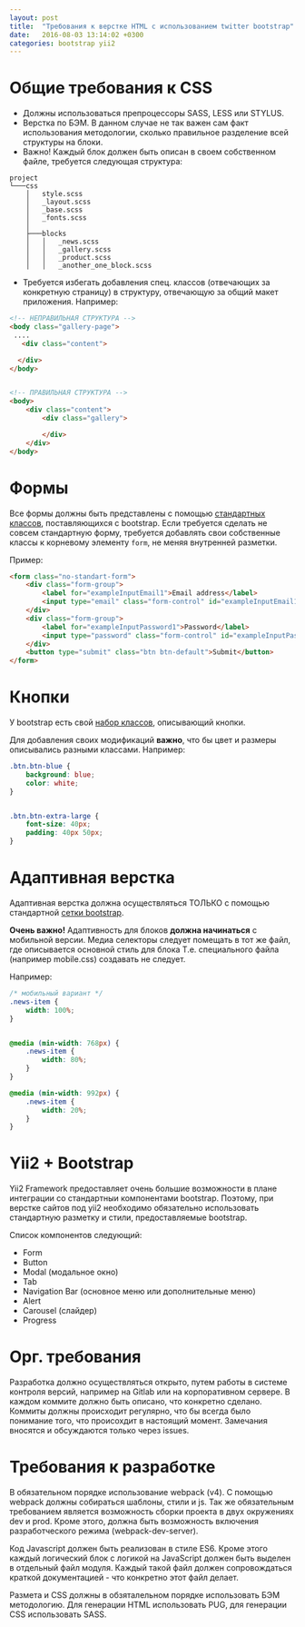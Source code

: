 ```yaml
---
layout: post
title:  "Требования к верстке HTML с использованием twitter bootstrap"
date:   2016-08-03 13:14:02 +0300
categories: bootstrap yii2
---
```



# Общие требования к CSS

  - Должны использоваться препроцессоры SASS, LESS или STYLUS.
  - Верстка по БЭМ. В данном случае не так важен сам факт использования методологии,
сколько правильное разделение всей структуры на блоки.
  - Важно! Каждый блок должен быть описан в своем собственном файле, требуется следующая
структура:

```
project
└───css
    │   style.scss
    │   _layout.scss
    │   _base.scss
    │   _fonts.scss
    │
    ├───blocks
    │   │   _news.scss
    │   │   _gallery.scss
    │   │   _product.scss
    │   │   _another_one_block.scss
```

   - Требуется избегать добавления спец. классов (отвечающих за конкретную страницу)
   в структуру, отвечающую за общий макет приложения. Например:

```html
<!-- НЕПРАВИЛЬНАЯ СТРУКТУРА -->
<body class="gallery-page">
 ....
   <div class="content">

  </div>
</body>


<!-- ПРАВИЛЬНАЯ СТРУКТУРА -->
<body>
    <div class="content">
        <div class="gallery">

        </div>
    </div>
</body>
```



# Формы

Все формы должны быть представлены с помощью [стандартных классов], поставляющихся с bootstrap.
Если требуется сделать не совсем стандартную форму, требуется добавлять свои собственные
классы к корневому элементу `form`, не меняя внутренней разметки.

Пример:

```html
<form class="no-standart-form">
    <div class="form-group">
        <label for="exampleInputEmail1">Email address</label>
        <input type="email" class="form-control" id="exampleInputEmail1" placeholder="Email">
    </div>
    <div class="form-group">
        <label for="exampleInputPassword1">Password</label>
        <input type="password" class="form-control" id="exampleInputPassword1" placeholder="Password">
    </div>
    <button type="submit" class="btn btn-default">Submit</button>
</form>
```

# Кнопки
У bootstrap есть свой [набор классов], описывающий кнопки.

Для добавления своих модификаций **важно**, что бы цвет и размеры описывались разными классами.
Например:

```css
.btn.btn-blue {
    background: blue;
    color: white;
}


.btn.btn-extra-large {
    font-size: 40px;
    padding: 40px 50px;
}
```


# Адаптивная верстка
Адаптивная верстка должна осуществляться ТОЛЬКО с помощью стандартной [сетки bootstrap].

**Очень важно!** Адаптивность для блоков **должна начинаться** с мобильной версии.
Медиа селекторы следует помещать в тот же файл, где описывается основной стиль для блока
Т.е. специального файла (например mobile.css) создавать не следует.

Например:

```css
/* мобильный вариант */
.news-item {
    width: 100%;
}


@media (min-width: 768px) {
    .news-item {
        width: 80%;
    }
}

@media (min-width: 992px) {
    .news-item {
        width: 20%;
    }
}
```

# Yii2 + Bootstrap
Yii2 Framework предоставляет очень большие возможности в плане интеграции со
стандартныи компонентами bootstrap. Поэтому, при верстке сайтов под yii2 необходимо
обязательно использовать стандартную разметку и стили, предоставляемые bootstrap.

Список компонентов следующий:

- Form
- Button
- Modal (модальное окно)
- Tab
- Navigation Bar (основное меню или дополнительные меню)
- Alert
- Carousel (слайдер)
- Progress



[сетки bootstrap]: http://getbootstrap.com/css/#grid
[набор классов]: http://getbootstrap.com/css/#buttons
[стандартных классов]: http://getbootstrap.com/css/#forms


# Орг. требования
Разработка должно осуществляться открыто, путем работы в системе контроля версий, например на Gitlab или на корпоративном сервере. В каждом коммите должно быть описано, что конкретно сделано. Коммиты должны происходит регулярно, что бы всегда было понимание того, что происохдит в настоящий момент.
Замечания вносятся и обсуждаются только через issues.

# Требования к разработке
В обязательном порядке использование webpack (v4). С помощью webpack должны собираться шаблоны, стили и js.
Так же обязательным требованием является возможность сборки проекта в двух окружениях dev и prod.
Кроме этого, должна быть возможность включения разработческого режима (webpack-dev-server).

Код Javascript должен быть реализован в стиле ES6. Кроме этого каждый логический блок с логикой на JavaScript должен быть выделен в отдельный файл модуля. Каждый такой файл должен сопровождаться краткой документацией - что конкретно этот файл делает.

Размета и CSS должны в обзяталельном порядке использовать БЭМ методологию. Для генерации HTML использовать PUG, для генерации CSS использовать SASS.


